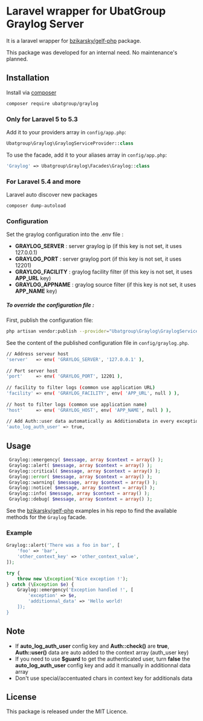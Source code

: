 # Laravel wrapper for UbatGroup Graylog Server

It is a laravel wrapper for [bzikarsky/gelf-php](https://github.com/bzikarsky/gelf-php) package.

This package was developed for an internal need. No maintenance's planned. 

## Installation

Install via [composer](https://getcomposer.org/doc/00-intro.md)

```sh
composer require ubatgroup/graylog
```

### Only for Laravel 5 to 5.3
Add it to your providers array in `config/app.php`:

```php
Ubatgroup\Graylog\GraylogServiceProvider::class
```

To use the facade, add it to your aliases array in `config/app.php`:

```php
'Graylog' => Ubatgroup\Graylog\Facades\Graylog::class
```

### For Laravel 5.4 and more

Laravel auto discover new packages

```sh
composer dump-autoload
```

### Configuration

Set the graylog configuration into the .env file :

* <b>GRAYLOG_SERVER</b> : server graylog ip (if this key is not set, it uses 127.0.0.1)
* <b>GRAYLOG_PORT</b> : server graylog port (if this key is not set, it uses 12201)
* <b>GRAYLOG_FACILITY</b> : graylog facility filter (if this key is not set, it uses <b>APP_URL</b> key)
* <b>GRAYLOG_APPNAME</b> : graylog source filter (if this key is not set, it uses <b>APP_NAME</b> key)

##### To override the configuration file :

First, publish the configuration file:
```sh
php artisan vendor:publish --provider="Ubatgroup\Graylog\GraylogServiceProvider"
```
See the content of the published configuration file in `config/graylog.php`.
```sh
// Address serveur host
'server'   => env( 'GRAYLOG_SERVER', '127.0.0.1' ),
 
// Port server host
'port'     => env( 'GRAYLOG_PORT', 12201 ),
 
// facility to filter logs (common use application URL)
'facility' => env( 'GRAYLOG_FACILITY', env( 'APP_URL', null ) ),
 
// host to filter logs (common use application name)
'host'     => env( 'GRAYLOG_HOST', env( 'APP_NAME', null ) ),
 
// Add Auth::user data automatically as AdditionaData in every exception handle by the connected user
'auto_log_auth_user' => true,
```

## Usage

```php
 Graylog::emergency( $message, array $context = array() );
 Graylog::alert( $message, array $context = array() );
 Graylog::critical( $message, array $context = array() );
 Graylog::error( $message, array $context = array() );
 Graylog::warning( $message, array $context = array() );
 Graylog::notice( $message, array $context = array() );
 Graylog::info( $message, array $context = array() );
 Graylog::debug( $message, array $context = array() );
```

See the [bzikarsky/gelf-php](https://github.com/bzikarsky/gelf-php/tree/master/examples) examples in his repo to find the available methods for the `Graylog` facade.

### Example

```php
Graylog::alert('There was a foo in bar', [
    'foo' => 'bar',
    'other_context_key' => 'other_context_value',
]);
```

```php
try {
    throw new \Exception('Nice exception !');
} catch (\Exception $e) {
    Graylog::emergency('Exception handled !', [
        'exception' => $e,
        'additionnal_data' => 'Hello world!
    ]);
}
```

## Note

* If <b>auto_log_auth_user</b> config key and <b>Auth::check()</b> are <b>true</b>, <b>Auth::user()</b> data are auto added to the context array (auth_user key)
* If you need to use <b>$guard</b> to get the authenticated user, turn <b>false</b> the <b>auto_log_auth_user</b> config key and add it manually in additionnal data array
* Don't use special/accentuated chars in context key for additionals data

## License

This package is released under the MIT Licence.
